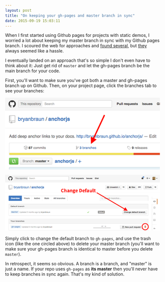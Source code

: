 ```yaml
---
layout: post
title: "On keeping your gh-pages and master branch in sync"
date: 2015-09-19 15:03:11
---
```


When I first started using Github pages for projects with static demos, I worried a lot about keeping my master branch in sync with my Github pages branch. I scoured the web for approaches and [found several][1], but [they][2] always seemed like a hassle.

 [1]: http://lea.verou.me/2011/10/easily-keep-gh-pages-in-sync-with-master/
 [2]: http://jgoodall.me/posts/2012/10/26/keep-gh-pages-in-sync-with-master/

I eventually landed on an approach that's so simple I don't even have to think about it: Just get rid of `master` and let the gh-pages branch be the main branch for your code.

First, you'll want to make sure you've got both a master and gh-pages branch up on Github. Then, on your project page, click the branches tab to see your branches:

<p style="text-align: center;">
  <img alt="" src="/sites/default/files/branches.png" />
</p>

<p style="text-align: center;">
  <img alt="" src="/sites/default/files/default.png" />
</p>

Simply click to change the default branch to `gh-pages`, and use the trash icon (like the one circled above) to delete your master branch (you'll want to make sure your gh-pages branch is identical to master before you delete `master`).

In retrospect, it seems so obvious. A branch is a branch, and "master" is just a name. If your repo uses `gh-pages` as **its master** then you'll never have to keep branches in sync again. That's my kind of solution.